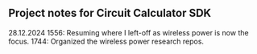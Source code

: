 ## Project notes for Circuit Calculator SDK

28.12.2024
    1556: Resuming where I left-off as wireless power is now the focus.
    1744: Organized the wireless power research repos.